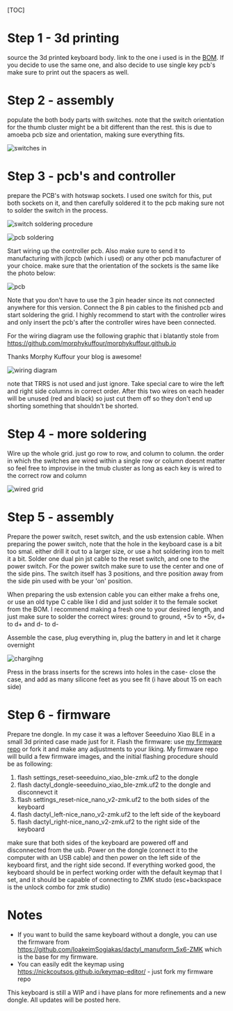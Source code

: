 [TOC]

# Step 1 - 3d printing

source the 3d printed keyboard body. link to the one i used is in the [BOM](./BOM.md). If you decide to use the same one, and also decide to use single key pcb's make sure to print out the spacers as well. 

# Step 2 - assembly

populate the both body parts with switches. note that the switch orientation for the thumb cluster might be a bit different than the rest. this is due to amoeba pcb size and orientation, making sure everything fits.

![switches in](media/switches_in.jpg)

# Step 3 - pcb's and controller

prepare the PCB's with hotswap sockets. I used one switch for this, put both sockets on it, and then carefully soldered it to the pcb making sure not to solder the switch in the process.

![switch soldering procedure](media/amoeba3.jpg)

![pcb soldering](media/amoeba2.jpg)

Start wiring up the controller pcb. Also make sure to send it to manufacturing with jlcpcb (which i used) or any other pcb manufacturer of your choice. make sure that the orientation of the sockets is the same like the photo below:

![pcb](media/controller_pcb.jpg)

Note that you don't have to use the 3 pin header since its not connected anywhere for this version. Connect the 8 pin cables to the finished pcb and start soldering the grid. I highly recommend to start with the controller wires and only insert the pcb's after the controller wires have been connected. 

For the wiring diagram use the following graphic that i blatantly stole from https://github.com/morphykuffour/morphykuffour.github.io

Thanks Morphy Kuffour your blog is awesome!

![wiring diagram](https://raw.githubusercontent.com/morphykuffour/morphykuffour.github.io/refs/heads/main/images/Wiring-Diagram-1.svg)

note that TRRS is not used and just ignore. Take special care to wire the left and right side columns in correct order. After this two wires on each header will be unused (red and black) so just cut them off so they don't end up shorting something that shouldn't be shorted.

# Step 4 - more soldering

Wire up the whole grid. just go row to row, and column to column. the order in which the switches are wired within a single row or column doesnt matter so feel free to improvise in the tmub cluster as long as each key is wired to the correct row and column

![wired grid](media/wired.jpg)

# Step 5 - assembly

Prepare the power switch, reset switch, and the usb extension cable. When preparing the power switch, note that the hole in the keyboard case is a bit too smal. either drill it out to a larger size, or use a hot soldering iron to melt it a bit. Solder one dual pin jst cable to the reset switch, and one to the power switch. For the power switch make sure to use the center and one of the side pins. The switch itself has 3 positions, and thre position away from the side  pin used with be your 'on' position.

When preparing the usb extension cable you can either make a frehs one, or use an old type C cable like I did and just solder it to the female socket from the BOM. I recommend making a fresh one to your desired length, and just make sure to solder the correct wires: ground to ground, +5v to +5v, d+ to d+ and d- to d- 

Assemble the case, plug everything in, plug the battery in and let it charge overnight

![chargihng](media/charging.jpg)

Press in the brass inserts for the screws into holes in the case- close the case, and add as many silicone feet as you see fit (i have about 15 on each side)

# Step 6 - firmware

Prepare tne dongle. In my case it was a leftover Seeeduino Xiao BLE in a small 3d printed case made just for it. Flash the firmware: use [my firmware repo](https://github.com/adaryorg/zmk_dactyl) or  fork it and make any adjustments to your liking. My firmware repo will build a few firmware images, and the initial flashing procedure should be as following:

1. flash settings_reset-seeeduino_xiao_ble-zmk.uf2 to the dongle
2. flash dactyl_dongle-seeeduino_xiao_ble-zmk.uf2 to the dongle and disconnevct it
3. flash settings_reset-nice_nano_v2-zmk.uf2 to the both sides of the keyboard
4. flash dactyl_left-nice_nano_v2-zmk.uf2 to the left side of the keyboard
5. flash dactyl_right-nice_nano_v2-zmk.uf2 to the right side of the keyboard

make sure that both sides of the keyboard are powered off and disconnected from the usb. Power on the dongle (connect it to the computer with an USB cable)  and then power on the left side of the keyboard first, and the right side second. If everything worked good, the keyboard should be in perfect working order with the default keymap that I set, and it should be capable of connecting to ZMK studo (esc+backspace is the unlock combo for zmk studio)

# Notes

* If you want to build the same keyboard without a dongle, you can use the firmware from https://github.com/IoakeimSogiakas/dactyl_manuform_5x6-ZMK which is the base for my firmware.
* You can easily edit the keymap using https://nickcoutsos.github.io/keymap-editor/ - just fork my firmware repo

This keyboard is still a WIP and i have plans for more refinements and a new dongle. All updates will be posted here.